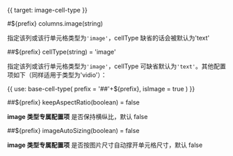 {{ target: image-cell-type }}

#${prefix} columns.image(string)

指定该列或该行单元格类型为`'image'`，cellType 缺省的话会被默认为'text'

##${prefix} cellType(string) = 'image'

指定该列或该行单元格类型为`'image'`，cellType 可缺省默认为`'text'`。其他配置项如下（同样适用于类型为'vidio'）：

{{ use: base-cell-type(
    prefix = '##'+${prefix},
    isImage = true
) }}

##${prefix} keepAspectRatio(boolean) = false

**image 类型专属配置项** 是否保持横纵比，默认 false

##${prefix} imageAutoSizing(boolean) = false

**image 类型专属配置项** 是否按图片尺寸自动撑开单元格尺寸，默认 false
